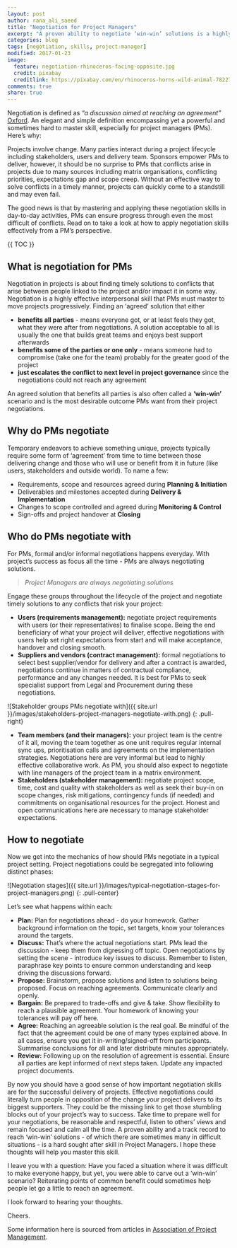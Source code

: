 ```yaml
---
layout: post
author: rana_ali_saeed
title: "Negotiation for Project Managers"
excerpt: "A proven ability to negotiate ‘win-win’ solutions is a highly sought after skill in Project Managers. Learn how effective negotiations in projects could turn people in opposition to the change your project delivers to its biggest supporters"
categories: blog
tags: [negotiation, skills, project-manager]
modified: 2017-01-23
image:
  feature: negotiation-rhinoceros-facing-opposite.jpg
  credit: pixabay
  creditlink: https://pixabay.com/en/rhinoceros-horns-wild-animal-782278/
comments: true
share: true
---
```


Negotiation is defined as *“a discussion aimed at reaching an agreement”* [Oxford](https://en.oxforddictionaries.com/definition/negotiation). An elegant and simple definition encompassing yet a powerful and sometimes hard to master skill, especially for project managers (PMs). Here’s why:

Projects involve change. Many parties interact during a project lifecycle including stakeholders, users and delivery team. Sponsors empower PMs to deliver, however, it should be no surprise to PMs that conflicts arise in projects due to many sources including matrix organisations, conflicting priorities, expectations gap and scope creep. Without an effective way to solve conflicts in a timely manner, projects can quickly come to a standstill and may even fail.

The good news is that by mastering and applying these negotiation skills in day-to-day activities, PMs can ensure progress through even the most difficult of conflicts. Read on to take a look at how to apply negotiation skills effectively from a PM’s perspective. 

{{ TOC }}

## What is negotiation for PMs

Negotiation in projects is about finding timely solutions to conflicts that arise between people linked to the project and/or impact it in some way. Negotiation is a highly effective interpersonal skill that PMs must master to move projects progressively. Finding an ‘agreed’ solution that either

* **benefits all parties** - means everyone got, or at least feels they got, what they were after from negotiations. A solution acceptable to all is usually the one that builds great teams and enjoys best support afterwards
* **benefits some of the parties or one only** - means someone had to compromise (take one for the team) probably for the greater good of the project
* **just escalates the conflict to next level in project governance** since the negotiations could not reach any agreement

An agreed solution that benefits all parties is also often called a **‘win-win’** scenario and is the most desirable outcome PMs want from their project negotiations.

## Why do PMs negotiate

Temporary endeavors to achieve something unique, projects typically require some form of ‘agreement’ from time to time between those delivering change and those who will use or benefit from it in future (like users, stakeholders and outside world). To name a few:

* Requirements, scope and resources agreed during **Planning & Initiation**
* Deliverables and milestones accepted during **Delivery & Implementation**
* Changes to scope controlled and agreed during **Monitoring & Control**
* Sign-offs and project handover at **Closing**

## Who do PMs negotiate with

For PMs, formal and/or informal negotiations happens everyday. With project’s success as focus all the time - PMs are always negotiating solutions. 

> *Project Managers are always negotiating solutions*

Engage these groups throughout the lifecycle of the project and negotiate timely solutions to any conflicts that risk your project:

* **Users (requirements management):** negotiate project requirements with users (or their representatives) to finalise scope. Being the end beneficiary of what your project will deliver, effective negotiations with users help set right expectations from start and will make acceptance, handover and closing smooth. 
* **Suppliers and vendors (contract management):** formal negotiations to select best supplier/vendor for delivery and after a contract is awarded, negotiations continue in matters of contractual compliance, performance and any changes needed. It is best for PMs to seek specialist support from Legal and Procurement during these negotiations.

![Stakeholder groups PMs negotiate with]({{ site.url }}/images/stakeholders-project-managers-negotiate-with.png)
{: .pull-right}

* **Team members (and their managers):** your project team is the centre of it all, moving the team together as one unit requires regular internal sync ups, prioritisation calls and agreements on the implementation strategies. Negotiations here are very informal but lead to highly effective collaborative work. As PM, you should also expect to negotiate with line managers of the project team in a matrix environment.
* **Stakeholders (stakeholder management):** negotiate project scope, time, cost and quality with stakeholders as well as seek their buy-in on scope changes, risk mitigations, contingency funds (if needed) and commitments on organisational resources for the project. Honest and open communications here are necessary to manage stakeholder expectations.

## How to negotiate

Now we get into the mechanics of how should PMs negotiate in a typical project setting. Project negotiations could be segregated into following distinct phases:

![Negotiation stages]({{ site.url }}/images/typical-negotiation-stages-for-project-managers.png)
{: .pull-center}

Let’s see what happens within each:

* **Plan:** Plan for negotiations ahead - do your homework. Gather background information on the topic, set targets, know your tolerances around the targets. 
* **Discuss:** That’s where the actual negotiations start. PMs lead the discussion - keep them from digressing off topic. Open negotiations by setting the scene - introduce key issues to discuss. Remember to listen, paraphrase key points to ensure common understanding and keep driving the discussions forward.
* **Propose:** Brainstorm, propose solutions and listen to solutions being proposed. Focus on reaching agreements. Communicate clearly and openly.
* **Bargain:** Be prepared to trade-offs and give & take. Show flexibility to reach a plausible agreement. Your homework of knowing your tolerances will pay off here.
* **Agree:** Reaching an agreeable solution is the real goal. Be mindful of the fact that the agreement could be one of many types explained above. In all cases, ensure you get it in-writing/signed-off from participants. Summarise conclusions for all and later distribute minutes appropriately.
* **Review:** Following up on the resolution of agreement is essential. Ensure all parties are kept informed of next steps taken. Update any impacted project documents. 

By now you should have a good sense of how important negotiation skills are for the successful delivery of projects. Effective negotiations could literally turn people in opposition of the change your project delivers to its biggest supporters. They could be the missing link to get those stumbling blocks out of your project’s way to success. Take time to prepare well for your negotiations, be reasonable and respectful, listen to others’ views and remain focused and calm all the time. A proven ability and a track record to reach ‘win-win’ solutions - of which there are sometimes many in difficult situations - is a hard sought after skill in Project Managers. I hope these thoughts will help you master this skill.

I leave you with a question: Have you faced a situation where it was difficult to make everyone happy, but yet, you were able to carve out a ‘win-win’ scenario? Reiterating points of common benefit could sometimes help people let go a little to reach an agreement. 

I look forward to hearing your thoughts.

Cheers.


Some information here is sourced from articles in [Association of Project Management](https://www.apm.org.uk/).
